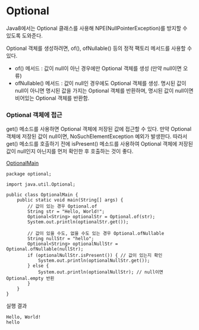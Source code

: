# Optional
Java8에서는 Optional<T> 클래스를 사용해 NPE(NullPointerException)를 방지할 수 있도록 도와준다. 

Optional 객체를 생성하려면, of(), ofNullable() 등의 정적 팩토리 메서드를 사용할 수 있다.
- of() 메서드 : 값이 null이 아닌 경우에만 Optional 객체를 생성 (만약 null이면 오류)
- ofNullable() 메서드 : 값이 null인 경우에도 Optional 객체를 생성. 명시된 값이 null이 아니면 명시된 값을 가지는 Optional 객체를 반환하며, 명시된 값이 null이면 비어있는 Optional 객체를 반환함.

### Optional 객체에 접근
get() 메소드를 사용하면 Optional 객체에 저장된 값에 접근할 수 있다. 만약 Optional 객체에 저장된 값이 null이면, NoSuchElementException 예외가 발생한다. 따라서 get() 메소드를 호출하기 전에 isPresent() 메소드를 사용하여 Optional 객체에 저장된 값이 null인지 아닌지를 먼저 확인한 후 호출하는 것이 좋다.

[OptionalMain](https://github.com/skcy1515/Programming-Study/blob/main/Java/Basic%20Grammars/Optional/OptionalMain.java)
```
package optional;

import java.util.Optional;

public class OptionalMain {
    public static void main(String[] args) {
        // 값이 있는 경우 Optional.of
        String str = "Hello, World!";
        Optional<String> optionalStr = Optional.of(str);
        System.out.println(optionalStr.get());

        // 값이 있을 수도, 없을 수도 있는 경우 Optional.ofNullable
        String nullStr = "hello"; 
        Optional<String> optionalNullStr = Optional.ofNullable(nullStr);
        if (optionalNullStr.isPresent()) { // 값이 있는지 확인
            System.out.println(optionalNullStr.get()); 
        } else {
            System.out.println(optionalNullStr); // null이면 Optional.empty 반횐
        }
    }
}
```
실행 결과
```
Hello, World!
hello
```

